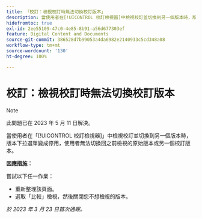 ```yaml
---
title: 「校訂：檢視校訂時無法切換校訂版本」
description: 當使用者在[!UICONTROL 校訂檢視器]中檢視校訂並切換到另一個版本時，版本下拉選單變成停用，使用者無法切換回之前檢視的原始版本或另一個校訂版本
hidefromtoc: true
exl-id: 2ee55109-47c0-4e85-8b91-a56d677303ef
feature: Digital Content and Documents
source-git-commit: 386528d7b99053a4da6982e2140933c5cd348a08
workflow-type: tm+mt
source-wordcount: '130'
ht-degree: 100%

---
```


# 校訂：檢視校訂時無法切換校訂版本


>[!NOTE]
>
>此問題已在 2023 年 5 月 11 日解決。

當使用者在「[!UICONTROL 校訂檢視器]」中檢視校訂並切換到另一個版本時，版本下拉選單變成停用，使用者無法切換回之前檢視的原始版本或另一個校訂版本。

**因應措施：**

嘗試以下任一作業：

* 重新整理該頁面。
* 選取「比較」檢視，然後關閉您不想檢視的版本。

_於 2023 年 3 月 23 日首次通報。_
